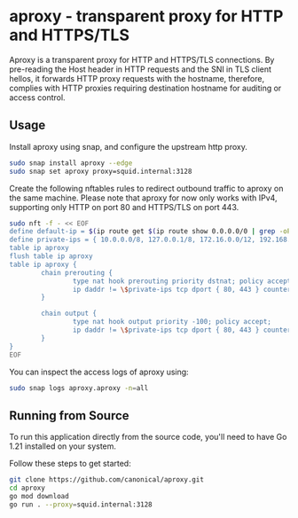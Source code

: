 # aproxy - transparent proxy for HTTP and HTTPS/TLS

Aproxy is a transparent proxy for HTTP and HTTPS/TLS connections. By pre-reading
the Host header in HTTP requests and the SNI in TLS client hellos, it forwards
HTTP proxy requests with the hostname, therefore, complies with HTTP proxies
requiring destination hostname for auditing or access control.

## Usage

Install aproxy using snap, and configure the upstream http proxy.

```bash
sudo snap install aproxy --edge
sudo snap set aproxy proxy=squid.internal:3128
```

Create the following nftables rules to redirect outbound traffic to aproxy on
the same machine. Please note that aproxy for now only works with IPv4,
supporting only HTTP on port 80 and HTTPS/TLS on port 443.

```bash
sudo nft -f - << EOF
define default-ip = $(ip route get $(ip route show 0.0.0.0/0 | grep -oP 'via \K\S+') | grep -oP 'src \K\S+')
define private-ips = { 10.0.0.0/8, 127.0.0.1/8, 172.16.0.0/12, 192.168.0.0/16 }
table ip aproxy
flush table ip aproxy
table ip aproxy {
        chain prerouting {
                type nat hook prerouting priority dstnat; policy accept;
                ip daddr != \$private-ips tcp dport { 80, 443 } counter dnat to \$default-ip:8443
        }

        chain output {
                type nat hook output priority -100; policy accept;
                ip daddr != \$private-ips tcp dport { 80, 443 } counter dnat to \$default-ip:8443
        }
}
EOF
```

You can inspect the access logs of aproxy using:

```bash
sudo snap logs aproxy.aproxy -n=all
```

## Running from Source

To run this application directly from the source code, you'll need to have Go
1.21 installed on your system.

Follow these steps to get started:

```bash
git clone https://github.com/canonical/aproxy.git
cd aproxy
go mod download
go run . --proxy=squid.internal:3128
```
